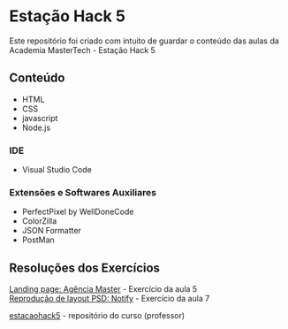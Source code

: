 ﻿# Estação Hack 5
Este repositório foi criado com intuito de guardar o conteúdo das aulas da Academia MasterTech - Estação Hack 5

## Conteúdo
* HTML
* CSS
* javascript
* Node.js

### IDE
* Visual Studio Code

### Extensões e Softwares Auxiliares
* PerfectPixel by WellDoneCode
* ColorZilla
* JSON Formatter
* PostMan

## Resoluções dos Exercícios
[Landing page: Agência Master](https://github.com/eliseak/eh-agenciaMaster) - Exercício da aula 5  
[Reprodução de layout PSD: Notify](https://github.com/eliseak/eh-notify) - Exercício da aula 7  
  
[estacaohack5](https://github.com/estacaohack5) - repositório do curso (professor)

